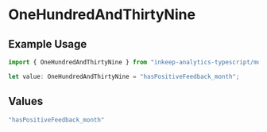 # OneHundredAndThirtyNine

## Example Usage

```typescript
import { OneHundredAndThirtyNine } from "inkeep-analytics-typescript/models/operations";

let value: OneHundredAndThirtyNine = "hasPositiveFeedback_month";
```

## Values

```typescript
"hasPositiveFeedback_month"
```
